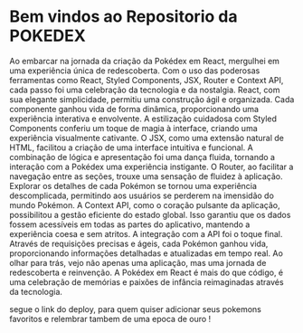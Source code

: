 <h1>Bem vindos ao Repositorio da POKEDEX</h1>

Ao embarcar na jornada da criação da Pokédex em React, mergulhei em uma experiência única de redescoberta. Com o uso das poderosas ferramentas como React, Styled Components, JSX, Router e Context API, cada passo foi uma celebração da tecnologia e da nostalgia.
React, com sua elegante simplicidade, permitiu uma construção ágil e organizada. Cada componente ganhou vida de forma dinâmica, proporcionando uma experiência interativa e envolvente. A estilização cuidadosa com Styled Components conferiu um toque de magia à interface, criando uma experiência visualmente cativante.
O JSX, como uma extensão natural de HTML, facilitou a criação de uma interface intuitiva e funcional. A combinação de lógica e apresentação foi uma dança fluida, tornando a interação com a Pokédex uma experiência instigante.
O Router, ao facilitar a navegação entre as seções, trouxe uma sensação de fluidez à aplicação. Explorar os detalhes de cada Pokémon se tornou uma experiência descomplicada, permitindo aos usuários se perderem na imensidão do mundo Pokémon.
A Context API, como o coração pulsante da aplicação, possibilitou a gestão eficiente do estado global. Isso garantiu que os dados fossem acessíveis em todas as partes do aplicativo, mantendo a experiência coesa e sem atritos.
A integração com a API foi o toque final. Através de requisições precisas e ágeis, cada Pokémon ganhou vida, proporcionando informações detalhadas e atualizadas em tempo real.
Ao olhar para trás, vejo não apenas uma aplicação, mas uma jornada de redescoberta e reinvenção. A Pokédex em React é mais do que código, é uma celebração de memórias e paixões de infância reimaginadas através da tecnologia.

segue o link do deploy, para quem quiser adicionar seus pokemons favoritos e relembrar tambem de uma epoca de ouro !